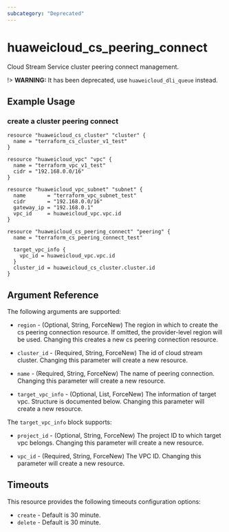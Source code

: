```yaml
---
subcategory: "Deprecated"
---
```


# huaweicloud_cs_peering_connect

Cloud Stream Service cluster peering connect management.

!> **WARNING:** It has been deprecated, use `huaweicloud_dli_queue` instead.

## Example Usage

### create a cluster peering connect

```hcl
resource "huaweicloud_cs_cluster" "cluster" {
  name = "terraform_cs_cluster_v1_test"
}

resource "huaweicloud_vpc" "vpc" {
  name = "terraform_vpc_v1_test"
  cidr = "192.168.0.0/16"
}

resource "huaweicloud_vpc_subnet" "subnet" {
  name       = "terraform_vpc_subnet_test"
  cidr       = "192.168.0.0/16"
  gateway_ip = "192.168.0.1"
  vpc_id     = huaweicloud_vpc.vpc.id
}

resource "huaweicloud_cs_peering_connect" "peering" {
  name = "terraform_cs_peering_connect_test"

  target_vpc_info {
    vpc_id = huaweicloud_vpc.vpc.id
  }
  cluster_id = huaweicloud_cs_cluster.cluster.id
}
```

## Argument Reference

The following arguments are supported:

* `region` - (Optional, String, ForceNew) The region in which to create the cs peering connection resource. If omitted,
  the provider-level region will be used. Changing this creates a new cs peering connection resource.

* `cluster_id` - (Required, String, ForceNew) The id of cloud stream cluster. Changing this parameter will create a new
  resource.

* `name` - (Required, String, ForceNew) The name of peering connection. Changing this parameter will create a new
  resource.

* `target_vpc_info` - (Optional, List, ForceNew) The information of target vpc. Structure is documented below. Changing
  this parameter will create a new resource.

The `target_vpc_info` block supports:

* `project_id` - (Optional, String, ForceNew) The project ID to which target vpc belongs. Changing this parameter will
  create a new resource.

* `vpc_id` - (Required, String, ForceNew) The VPC ID. Changing this parameter will create a new resource.

## Timeouts

This resource provides the following timeouts configuration options:

* `create` - Default is 30 minute.
* `delete` - Default is 30 minute.
